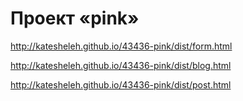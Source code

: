 # Проект «pink»

http://katesheleh.github.io/43436-pink/dist/form.html

http://katesheleh.github.io/43436-pink/dist/blog.html

http://katesheleh.github.io/43436-pink/dist/post.html
